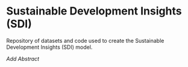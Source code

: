 # Sustainable Development Insights (SDI)
Repository of datasets and code used to create the Sustainable Development Insights (SDI) model.

*Add Abstract*
